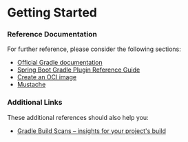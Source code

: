 # Getting Started

### Reference Documentation
For further reference, please consider the following sections:

* [Official Gradle documentation](https://docs.gradle.org)
* [Spring Boot Gradle Plugin Reference Guide](https://docs.spring.io/spring-boot/docs/2.5.7/gradle-plugin/reference/html/)
* [Create an OCI image](https://docs.spring.io/spring-boot/docs/2.5.7/gradle-plugin/reference/html/#build-image)
* [Mustache](https://docs.spring.io/spring-boot/docs/2.6.1/reference/htmlsingle/#boot-features-spring-mvc-template-engines)

### Additional Links
These additional references should also help you:

* [Gradle Build Scans – insights for your project's build](https://scans.gradle.com#gradle)

